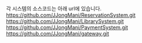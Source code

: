 각 시스템의 소스코드는 아래 url에 있습니다.
https://github.com/JJongMani/ReservationSystem.git
https://github.com/JJongMani/LibrarySystem.git
https://github.com/JJongMani/PaymentSystem.git
https://github.com/JJongMani/gateway.git
